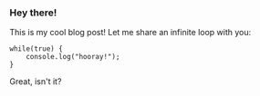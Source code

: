 ﻿---
layout: "_layouts._post.html"
---

### Hey there!

This is my cool blog post! Let me share an infinite loop with you:

    while(true) {
		console.log("hooray!");
	}

Great, isn't it?
